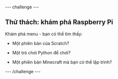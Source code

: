 \--- challenge \---

## Thử thách: khám phá Raspberry Pi

Khám phá menu - bạn có thể tìm thấy:

+ Một phiên bản của Scratch?

+ Một trò chơi Python để chơi?

+ Một phiên bản Minecraft mà bạn có thể lập trình?

\--- /challenge \---